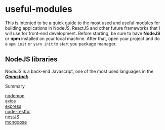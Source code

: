 
# useful-modules

This is intented to be a quick guide to the most used and useful modules for building applications in NodeJS, ReactJS and other future frameworks that I will use for front-end development. Before starting, be sure to have  **NodeJS**  or **npm**  installed on your local machine. After that, open your project and do a  `npm init`  or  `yarn init`  to start you package manager. 

## [](https://github.com/Gerjunior/useful-modules#nodejs-libraries)NodeJS libraries

NodeJS is a back-end Javascript, one of the most used languages in the  _**[Omnistack](https://medium.com/@cesar.will.hilario/omnistack-um-desenvolvedor-javascript-omnipresente-por-c%C3%A9sar-hil%C3%A1rio-3ce29d280bf8)**_.

Summary 

[nodemon](./nodemon.md) </br>
[axios](./axios.md) </br>
[express](./express.md) </br>
[node-restful](./node-restful.md) </br>
[nestJS](./nestjs.md) </br>
[mongoose](./mongoose.md) </br>
